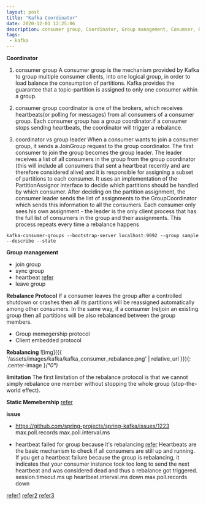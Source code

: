 ```yaml
---
layout: post
title: "Kafka Coordinator"
date: 2020-12-01 12:25:06
description: consumer group, Coordinator, Group management, Conumser, Rebalance Protocol
tags: 
 - kafka
---
```


**Coordinator**
1. consumer group
 A consumer group is the mechanism provided by Kafka to group multiple consumer clients, into one logical group, in order to load balance the consumption of partitions. Kafka provides the guarantee that a topic-partition is assigned to only one consumer within a group.

2. consumer group coordinator is one of the brokers, which receives heartbeats(or polling for messages) from all consumers of a consumer group. Each consumer group has a group coordinator.if a consumer stops sending heartbeats, the coordinator will trigger a rebalance.
3. coordinator vs group leader
When a consumer wants to join a consumer group, it sends a JoinGroup request to the group coordinator. The first consumer to join the group becomes the group leader. The leader receives a list of all consumers in the group from the group coordinator (this will include all consumers that sent a heartbeat recently and are therefore considered alive) and it is responsible for assigning a subset of partitions to each consumer. It uses an implementation of the PartitionAssignor interface to decide which partitions should be handled by which consumer.
After deciding on the partition assignment, the consumer leader sends the list of assignments to the GroupCoordinator which sends this information to all the consumers. Each consumer only sees his own assignment - the leader is the only client process that has the full list of consumers in the group and their assignments. This process repeats every time a rebalance happens

```
kafka-consumer-groups --bootstrap-server localhost:9092 --group sample --describe --state
```

**Group management**
- join group
- sync group
- heartbeat [refer](https://chrzaszcz.dev/2019/06/kafka-heartbeat-thread/)
- leave group 

**Rebalance Protocol**
If a consumer leaves the group after a controlled shutdown or crashes then all its partitions will be reassigned automatically among other consumers. In the same way, if a consumer (re)join an existing group then all partitions will be also rebalanced between the group members.

- Group memegership protocol
- Client embedded protocol

**Rebalancing**
![img]({{ '/assets/images/kafka/kafka_consumer_rebalance.png' | relative_url }}){: .center-image }*(°0°)*

**limitation**
The first limitation of the rebalance protocol is that we cannot simply rebalance one member without stopping the whole group (stop-the-world effect).

**Static Memebership**
[refer](https://cwiki.apache.org/confluence/display/KAFKA/KIP-345%3A+Introduce+static+membership+protocol+to+reduce+consumer+rebalances)

**issue**
- https://github.com/spring-projects/spring-kafka/issues/1223
max.poll.records
max.poll.interval.ms

- heartbeat failed for group because it's rebalancing [refer](https://stackoverflow.com/questions/40162370/heartbeat-failed-for-group-because-its-rebalancing)
Heartbeats are the basic mechanism to check if all consumers are still up and running. If you get a heartbeat failure because the group is rebalancing, it indicates that your consumer instance took too long to send the next heartbeat and was considered dead and thus a rebalance got triggered.
session.timeout.ms up
heartbeat.interval.ms down
max.poll.records down



[refer1](https://medium.com/streamthoughts/apache-kafka-rebalance-protocol-or-the-magic-behind-your-streams-applications-e94baf68e4f2)
[refer2](https://www.confluent.io/blog/cooperative-rebalancing-in-kafka-streams-consumer-ksqldb/)
[refer3](https://www.confluent.io/blog/tutorial-getting-started-with-the-new-apache-kafka-0-9-consumer-client/)
